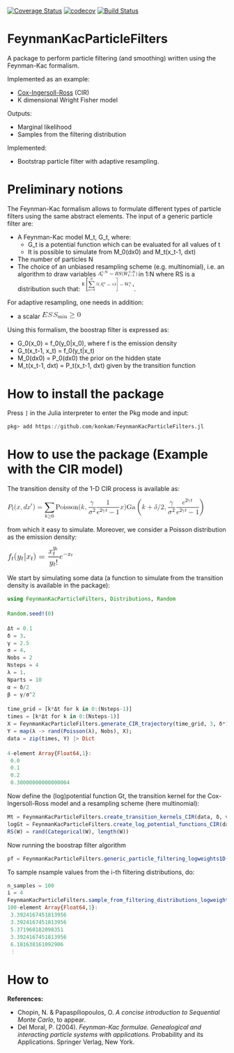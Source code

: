 [![Coverage Status](https://coveralls.io/repos/github/konkam/FeynmanKacParticleFilters.jl/badge.svg?branch=master)](https://coveralls.io/github/konkam/FeynmanKacParticleFilters.jl?branch=master)
[![codecov](https://codecov.io/gh/konkam/FeynmanKacParticleFilters.jl/branch/master/graph/badge.svg)](https://codecov.io/gh/konkam/FeynmanKacParticleFilters.jl)
[![Build Status](https://travis-ci.org/konkam/FeynmanKacParticleFilters.jl.svg?branch=master)](https://travis-ci.org/konkam/FeynmanKacParticleFilters.jl)

# FeynmanKacParticleFilters


A package to perform particle filtering (and smoothing) written using the Feynman-Kac formalism.

Implemented as an example:
- [Cox-Ingersoll-Ross](https://en.wikipedia.org/wiki/Cox%E2%80%93Ingersoll%E2%80%93Ross_model) (CIR)
- K dimensional Wright Fisher model

Outputs:
- Marginal likelihood
- Samples from the filtering distribution

Implemented:
- Bootstrap particle filter with adaptive resampling.

# Preliminary notions

The Feynman-Kac formalism allows to formulate different types of particle filters using the same abstract elements.
The input of a generic particle filter are:

- A Feynman-Kac model M_t, G_t, where:  
  - G_t is a potential function which can be evaluated for all values of t  
  - It is possible to simulate from M_0(dx0) and M_t(x_t-1, dxt)  
- The number of particles N  
- The choice of an unbiased resampling scheme (e.g. multinomial), i.e. an algorithm to draw variables <img src="Latex_equations/rs.gif" width="90"> in 1:N where RS is a distribution such that: <img src="Latex_equations/expect.gif" width="120">.

For adaptive resampling, one needs in addition:
- a scalar <img src="Latex_equations/ess.gif" width="90">

Using this formalism, the boostrap filter is expressed as:  
- G_0(x_0) = f_0(y_0|x_0), where f is the emission density
- G_t(x_t-1, x_t) = f_0(y_t|x_t)  
- M_0(dx0) = P_0(dx0) the prior on the hidden state  
- M_t(x_t-1, dxt) = P_t(x_t-1, dxt) given by the transition function



# How to install the package

Press `]` in the Julia interpreter to enter the Pkg mode and input:

```julia
pkg> add https://github.com/konkam/FeynmanKacParticleFilters.jl
```

# How to use the package (Example with the CIR model)
<!-- P_t(x, dx') = \sum_{k \ge 0}\text{Poisson}(k, \frac{\gamma}{\sigma^2}\frac{1}{e^{2\gamma t}-1}x)\text{Ga}\left(k+\delta/2,  \frac{\gamma}{\sigma^2}\frac{e^{2\gamma t}}{e^{2\gamma t}-1}\right ) -->

The transition density of the 1-D CIR process is available as:


<img src="Latex_equations/CIR_trans.gif" width="450">

from which it easy to simulate.
Moreover, we consider a Poisson distribution as the emission density:

<!-- f_t(y_t|x_t) = \frac{x_t^{y_t}}{y_t!}e^{-x_t} -->

<img src="Latex_equations/poisson_dens.gif" width="150">


We start by simulating some data (a function to simulate from the transition density is available in the package):

```julia
using FeynmanKacParticleFilters, Distributions, Random

Random.seed!(0)

Δt = 0.1
δ = 3.
γ = 2.5
σ = 4.
Nobs = 2
Nsteps = 4
λ = 1.
Nparts = 10
α = δ/2
β = γ/σ^2

time_grid = [k*Δt for k in 0:(Nsteps-1)]
times = [k*Δt for k in 0:(Nsteps-1)]
X = FeynmanKacParticleFilters.generate_CIR_trajectory(time_grid, 3, δ*1.2, γ/1.2, σ*0.7)
Y = map(λ -> rand(Poisson(λ), Nobs), X);
data = zip(times, Y) |> Dict

4-element Array{Float64,1}:
 0.0
 0.1
 0.2
 0.30000000000000004
```

Now define the (log)potential function Gt,  the transition kernel for the Cox-Ingersoll-Ross model and a resampling scheme (here multinomial):

```julia
Mt = FeynmanKacParticleFilters.create_transition_kernels_CIR(data, δ, γ, σ)
logGt = FeynmanKacParticleFilters.create_log_potential_functions_CIR(data)
RS(W) = rand(Categorical(W), length(W))
```

Now running the boostrap filter algorithm


```julia
pf = FeynmanKacParticleFilters.generic_particle_filtering_logweights1D(Mt, logGt, Nparts, RS)
```

To sample nsample values from the i-th filtering distributions, do:

```julia
n_samples = 100
i = 4
FeynmanKacParticleFilters.sample_from_filtering_distributions_logweights1D(pf, n_samples, i)
100-element Array{Float64,1}:
 3.3924167451813956
 3.3924167451813956
 5.371960182098351
 3.3924167451813956
 6.181638161092906
 ⋮
```

 # How to

**References:**

- Chopin, N. & Papaspiliopoulos, O. *A concise introduction to Sequential Monte Carlo*, to appear.
- Del Moral, P. (2004). *Feynman-Kac formulae. Genealogical and interacting particle
systems with applications.* Probability and its Applications. Springer Verlag, New
York.
